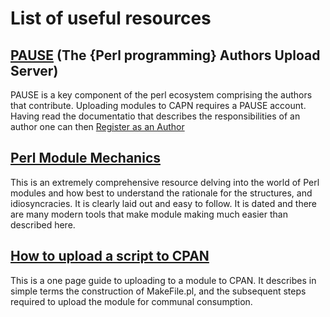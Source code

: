 # List of useful resources

## [PAUSE](https://pause.perl.org/pause/query?ACTION=pause_04about) (The {Perl programming} Authors Upload Server)

PAUSE is a key component of the perl ecosystem comprising the authors that contribute.  Uploading modules to CAPN requires a PAUSE account.  Having read the documentatio that describes the responsibilities of an author one can then [Register as an Author](https://pause.perl.org/pause/query?ACTION=request_id) 

## [Perl Module Mechanics](https://theworld.com/~swmcd/steven/perl/module_mechanics.html)

This is an extremely comprehensive resource delving into the world of Perl modules and how best to understand the rationale for the structures, and idiosyncracies.  It is clearly laid out and easy to follow.  It is dated and there are many modern tools that make module making much easier than described here.

## [How to upload a script to CPAN](https://www.perl.com/article/how-to-upload-a-script-to-cpan/)

This is a one page guide to uploading to a module to CPAN.  It describes in simple terms the construction of MakeFile.pl, and the subsequent steps required to upload the module for communal consumption.
